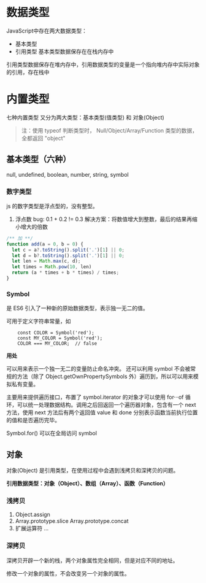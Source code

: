 # 数据类型
JavaScript中存在两大数据类型：
  * 基本类型
  * 引用类型
基本类型数据保存在在栈内存中

引用类型数据保存在堆内存中，引用数据类型的变量是一个指向堆内存中实际对象的引用，存在栈中

# 内置类型

七种内置类型 又分为两大类型：基本类型(值类型) 和 对象(Object) 

> 注：使用 typeof 判断类型时， Null/Object/Array/Function 类型的数据，全都返回 "object"



## 基本类型（六种）

null, undefined, boolean, number, string, symbol




### 数字类型

js 的数字类型是浮点型的，没有整型。

1. 浮点数 bug: 0.1 + 0.2 != 0.3
    解决方案：将数值增大到整数，最后的结果再缩小增大的倍数
  ```js
  /** 加 **/
  function add(a = 0, b = 0) {
    let c = a?.toString().split('.')[1] || 0;
    let d = b?.toString().split('.')[1] || 0;
    let len = Math.max(c, d);
    let times = Math.pow(10, len)
    return (a * times + b * times) / times;
  }
  ```



### Symbol 

是 ES6 引入了一种新的原始数据类型，表示独一无二的值。

可用于定义字符串常量，如    

```
    const COLOR = Symbol('red');    
    const MY_COLOR = Symbol('red');   
    COLOR === MY_COLOR;  // false   
```

**用处**

可以用来表示一个独一无二的变量防止命名冲突。
还可以利用 symbol 不会被常规的方法（除了 Object.getOwnPropertySymbols 外）遍历到，所以可以用来模拟私有变量。   

主要用来提供遍历接口，布置了 symbol.iterator 的对象才可以使用 for···of 循环，可以统一处理数据结构。调用之后回返回一个遍历器对象，包含有一个 next 方法，使用 next 方法后有两个返回值 value 和 done 分别表示函数当前执行位置的值和是否遍历完毕。
    
Symbol.for() 可以在全局访问 symbol



## 对象

对象(Object) 是引用类型，在使用过程中会遇到浅拷贝和深拷贝的问题。

**引用数据类型：对象（Object）、数组（Array）、函数（Function）**    

### 浅拷贝 
1. Object.assign
2. Array.prototype.slice  Array.prototype.concat
3. 扩展运算符 ...

### 深拷贝

深拷贝开辟一个新的栈，两个对象属性完全相同，但是对应不同的地址。

修改一个对象的属性，不会改变另一个对象的属性。
